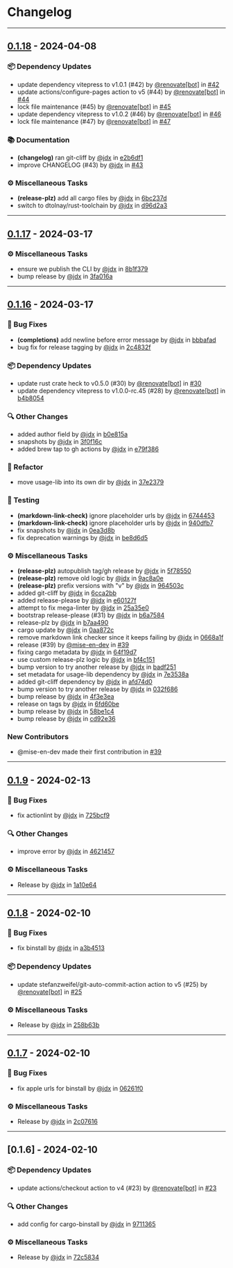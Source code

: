 # Changelog

---
## [0.1.18](https://github.com/jdx/usage/compare/v0.1.17..v0.1.18) - 2024-04-08

### 📦️ Dependency Updates

- update dependency vitepress to v1.0.1 (#42) by [@renovate[bot]](https://github.com/renovate[bot]) in [#42](https://github.com/jdx/usage/pull/42)
- update actions/configure-pages action to v5 (#44) by [@renovate[bot]](https://github.com/renovate[bot]) in [#44](https://github.com/jdx/usage/pull/44)
- lock file maintenance (#45) by [@renovate[bot]](https://github.com/renovate[bot]) in [#45](https://github.com/jdx/usage/pull/45)
- update dependency vitepress to v1.0.2 (#46) by [@renovate[bot]](https://github.com/renovate[bot]) in [#46](https://github.com/jdx/usage/pull/46)
- lock file maintenance (#47) by [@renovate[bot]](https://github.com/renovate[bot]) in [#47](https://github.com/jdx/usage/pull/47)

### 📚 Documentation

- **(changelog)** ran git-cliff by [@jdx](https://github.com/jdx) in [e2b6df1](https://github.com/jdx/usage/commit/e2b6df1b7fdb0318fa0eed709396cd202abd296b)
- improve CHANGELOG (#43) by [@jdx](https://github.com/jdx) in [#43](https://github.com/jdx/usage/pull/43)

### ⚙️ Miscellaneous Tasks

- **(release-plz)** add all cargo files by [@jdx](https://github.com/jdx) in [6bc237d](https://github.com/jdx/usage/commit/6bc237d1babee025a0b4737781a6a742d93b7f4a)
- switch to dtolnay/rust-toolchain by [@jdx](https://github.com/jdx) in [d96d2a3](https://github.com/jdx/usage/commit/d96d2a37ff801d10868db265f26c10cf42181a11)

---
## [0.1.17](https://github.com/jdx/usage/compare/v0.1.16..v0.1.17) - 2024-03-17

### ⚙️ Miscellaneous Tasks

- ensure we publish the CLI by [@jdx](https://github.com/jdx) in [8b1f379](https://github.com/jdx/usage/commit/8b1f379ed94b5e85429846d0e3d1b0198a1449d1)
- bump release by [@jdx](https://github.com/jdx) in [3fa016a](https://github.com/jdx/usage/commit/3fa016a266753e9e5ebeb81eed61c74ced46e5cb)

---
## [0.1.16](https://github.com/jdx/usage/compare/v0.1.9..v0.1.16) - 2024-03-17

### 🐛 Bug Fixes

- **(completions)** add newline before error message by [@jdx](https://github.com/jdx) in [bbbafad](https://github.com/jdx/usage/commit/bbbafad126889ccc415e586b7601f7bb97c6f5a8)
- bug fix for release tagging by [@jdx](https://github.com/jdx) in [2c4832f](https://github.com/jdx/usage/commit/2c4832f7c7c67d8d5c477a11e56a49b487f574b8)

### 📦️ Dependency Updates

- update rust crate heck to v0.5.0 (#30) by [@renovate[bot]](https://github.com/renovate[bot]) in [#30](https://github.com/jdx/usage/pull/30)
- update dependency vitepress to v1.0.0-rc.45 (#28) by [@renovate[bot]](https://github.com/renovate[bot]) in [b4b8054](https://github.com/jdx/usage/commit/b4b8054d74d9df6826e2c44b051ec4823b646c0b)

### 🔍 Other Changes

- added author field by [@jdx](https://github.com/jdx) in [b0e815a](https://github.com/jdx/usage/commit/b0e815a72bf4bfad6659a909a058cd86b7f9d56d)
- snapshots by [@jdx](https://github.com/jdx) in [3f0f16c](https://github.com/jdx/usage/commit/3f0f16c9b4fc2ff346a97644e97878916c1fa630)
- added brew tap to gh actions by [@jdx](https://github.com/jdx) in [e79f386](https://github.com/jdx/usage/commit/e79f386ff75bea7d35f3c90f0060a94656169c51)

### 🚜 Refactor

- move usage-lib into its own dir by [@jdx](https://github.com/jdx) in [37e2379](https://github.com/jdx/usage/commit/37e2379122f123a85c4888e6efa1f62c631ac013)

### 🧪 Testing

- **(markdown-link-check)** ignore placeholder urls by [@jdx](https://github.com/jdx) in [6744453](https://github.com/jdx/usage/commit/67444538f25a11c09f842e20a5baa30fc3f41fae)
- **(markdown-link-check)** ignore placeholder urls by [@jdx](https://github.com/jdx) in [940dfb7](https://github.com/jdx/usage/commit/940dfb7cd5d1dbc8d2f1bab3029c1c4ba786f6ee)
- fix snapshots by [@jdx](https://github.com/jdx) in [0ea3d8b](https://github.com/jdx/usage/commit/0ea3d8b6ae7e3343c71c6d23b9e2b5d0f648a575)
- fix deprecation warnings by [@jdx](https://github.com/jdx) in [be8d6d5](https://github.com/jdx/usage/commit/be8d6d5b9090103d5596ff6a038ad63e538c1722)

### ⚙️ Miscellaneous Tasks

- **(release-plz)** autopublish tag/gh release by [@jdx](https://github.com/jdx) in [5f78550](https://github.com/jdx/usage/commit/5f7855048912adda5ebfa6cfd2375cf5e5ccb79b)
- **(release-plz)** remove old logic by [@jdx](https://github.com/jdx) in [9ac8a0e](https://github.com/jdx/usage/commit/9ac8a0e95ae51398633486365a45a447bd8664e5)
- **(release-plz)** prefix versions with "v" by [@jdx](https://github.com/jdx) in [964503c](https://github.com/jdx/usage/commit/964503c57d8960abec4d6655257c1b904e585eba)
- added git-cliff by [@jdx](https://github.com/jdx) in [6cca2bb](https://github.com/jdx/usage/commit/6cca2bbc77e459c45838e1957bc35eb42601a727)
- added release-please by [@jdx](https://github.com/jdx) in [e60127f](https://github.com/jdx/usage/commit/e60127f63a48a841b9aadfa04c9c4df045167dde)
- attempt to fix mega-linter by [@jdx](https://github.com/jdx) in [25a35e0](https://github.com/jdx/usage/commit/25a35e064c2ca29771d1c6b1ac5d2bea2b03b530)
- bootstrap release-please (#31) by [@jdx](https://github.com/jdx) in [b6a7584](https://github.com/jdx/usage/commit/b6a758421231e33582c9571aa3690936faa1e59b)
- release-plz by [@jdx](https://github.com/jdx) in [b7aa490](https://github.com/jdx/usage/commit/b7aa490d7b401d86ac11569aae824951ab4de27c)
- cargo update by [@jdx](https://github.com/jdx) in [0aa872c](https://github.com/jdx/usage/commit/0aa872ca68822d32d9fa8a5228525124ed076abb)
- remove markdown link checker since it keeps failing by [@jdx](https://github.com/jdx) in [0668a1f](https://github.com/jdx/usage/commit/0668a1f6dae63bd3ea916939ab0a4c9c58fd0c13)
- release (#39) by [@mise-en-dev](https://github.com/mise-en-dev) in [#39](https://github.com/jdx/usage/pull/39)
- fixing cargo metadata by [@jdx](https://github.com/jdx) in [64f19d7](https://github.com/jdx/usage/commit/64f19d7d40de0f897ccd22c07cd72e74b98b435f)
- use custom release-plz logic by [@jdx](https://github.com/jdx) in [bf4c151](https://github.com/jdx/usage/commit/bf4c151205d0560eefbf7a64cefd2524c57813db)
- bump version to try another release by [@jdx](https://github.com/jdx) in [badf251](https://github.com/jdx/usage/commit/badf251feb7fe86d763e4458261060b81f85fe7e)
- set metadata for usage-lib dependency by [@jdx](https://github.com/jdx) in [7e3538a](https://github.com/jdx/usage/commit/7e3538a304372c8d010386e22d39c02c9319d297)
- added git-cliff dependency by [@jdx](https://github.com/jdx) in [afd74d0](https://github.com/jdx/usage/commit/afd74d020d86fd77fe9b0696ae63863237297009)
- bump version to try another release by [@jdx](https://github.com/jdx) in [032f686](https://github.com/jdx/usage/commit/032f6860f569874e8ca2928f7db367191a8e69b3)
- bump release by [@jdx](https://github.com/jdx) in [4f3e3ea](https://github.com/jdx/usage/commit/4f3e3ea284968006e677402bd78afd3c592698b4)
- release on tags by [@jdx](https://github.com/jdx) in [6fd60be](https://github.com/jdx/usage/commit/6fd60be73ed06d62520fd2d39f175857243ec6e7)
- bump release by [@jdx](https://github.com/jdx) in [58be1c4](https://github.com/jdx/usage/commit/58be1c40f45fa86d1d8c6c6e58cbec85451c0d40)
- bump release by [@jdx](https://github.com/jdx) in [cd92e36](https://github.com/jdx/usage/commit/cd92e366ee60d9ea2cc6b43f9dadc7f27c0dd63e)

### New Contributors

* @mise-en-dev made their first contribution in [#39](https://github.com/jdx/usage/pull/39)

---
## [0.1.9](https://github.com/jdx/usage/compare/v0.1.8..v0.1.9) - 2024-02-13

### 🐛 Bug Fixes

- fix actionlint by [@jdx](https://github.com/jdx) in [725bcf9](https://github.com/jdx/usage/commit/725bcf96055aafc9f0a58e0c8affe2c0ac7f3ba9)

### 🔍 Other Changes

- improve error by [@jdx](https://github.com/jdx) in [4621457](https://github.com/jdx/usage/commit/4621457b6cccde7f01ba60afe6c33870201975be)

### ⚙️ Miscellaneous Tasks

- Release by [@jdx](https://github.com/jdx) in [1a10e64](https://github.com/jdx/usage/commit/1a10e641aa7803f6cc9fea98fea959e7e29b8430)

---
## [0.1.8](https://github.com/jdx/usage/compare/v0.1.7..v0.1.8) - 2024-02-10

### 🐛 Bug Fixes

- fix binstall by [@jdx](https://github.com/jdx) in [a3b4513](https://github.com/jdx/usage/commit/a3b45132dd4b9f6b4d7a1ae224de455f28de75dd)

### 📦️ Dependency Updates

- update stefanzweifel/git-auto-commit-action action to v5 (#25) by [@renovate[bot]](https://github.com/renovate[bot]) in [#25](https://github.com/jdx/usage/pull/25)

### ⚙️ Miscellaneous Tasks

- Release by [@jdx](https://github.com/jdx) in [258b63b](https://github.com/jdx/usage/commit/258b63b4bbfd4e20846d55ac40add4ac5d0ac28f)

---
## [0.1.7](https://github.com/jdx/usage/compare/v0.1.6..v0.1.7) - 2024-02-10

### 🐛 Bug Fixes

- fix apple urls for binstall by [@jdx](https://github.com/jdx) in [06261f0](https://github.com/jdx/usage/commit/06261f0174bc0a95f216a9b22f85b0955f8c4a26)

### ⚙️ Miscellaneous Tasks

- Release by [@jdx](https://github.com/jdx) in [2c07616](https://github.com/jdx/usage/commit/2c07616e0fda38fe589873c9c6674941b8ebd214)

---
## [0.1.6] - 2024-02-10

### 📦️ Dependency Updates

- update actions/checkout action to v4 (#23) by [@renovate[bot]](https://github.com/renovate[bot]) in [#23](https://github.com/jdx/usage/pull/23)

### 🔍 Other Changes

- add config for cargo-binstall by [@jdx](https://github.com/jdx) in [9711365](https://github.com/jdx/usage/commit/9711365fbfe1b39df03597af93caf9ca1b0e1b62)

### ⚙️ Miscellaneous Tasks

- Release by [@jdx](https://github.com/jdx) in [72c5834](https://github.com/jdx/usage/commit/72c58342396ff8f479043b7465526eb0fa735644)

<!-- generated by git-cliff -->
